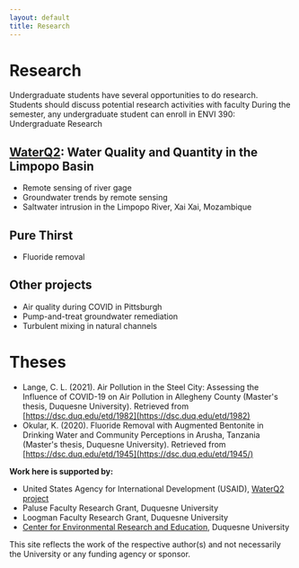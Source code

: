 ```yaml
---
layout: default
title: Research
---
```

# Research 
Undergraduate students have several opportunities to do research.  Students should discuss potential research activities with faculty During the semester, any undergraduate student can enroll in ENVI 390: Undergraduate Research

## [WaterQ2](http://www.duq.edu/limpopo): Water Quality and Quantity in the Limpopo Basin
- Remote sensing of river gage  
- Groundwater trends by remote sensing  
- Saltwater intrusion in the Limpopo River, Xai Xai, Mozambique  

## Pure Thirst  
- Fluoride removal  

## Other projects  
- Air quality during COVID in Pittsburgh
- Pump-and-treat groundwater remediation  
- Turbulent mixing in natural channels  

# Theses  
- Lange, C. L. (2021). Air Pollution in the Steel City: Assessing the Influence of COVID-19 on Air Pollution in Allegheny County (Master's thesis, Duquesne University). Retrieved from [https://dsc.duq.edu/etd/1982](https://dsc.duq.edu/etd/1982)  
- Okular, K. (2020). Fluoride Removal with Augmented Bentonite in Drinking Water and Community Perceptions in Arusha, Tanzania (Master's thesis, Duquesne University). Retrieved from [https://dsc.duq.edu/etd/1945](https://dsc.duq.edu/etd/1945/)  


**Work here is supported by:**
- United States Agency for International Development (USAID), [WaterQ2 project](http://www.duq.edu/limpopo)  
- Paluse Faculty Research Grant, Duquesne University  
- Loogman Faculty Research Grant, Duquesne University  
- [Center for Environmental Research and Education](http://www.duq.edu/cere), Duquesne University  

This site reflects the work of the respective author(s) and not necessarily the University or any funding agency or sponsor.  
